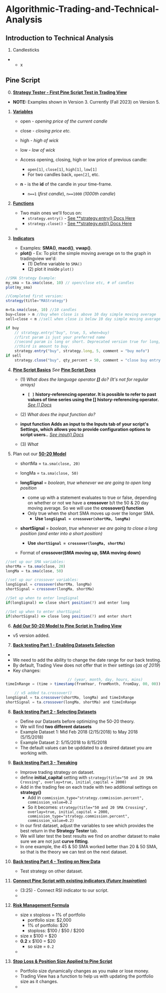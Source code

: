 # Algorithmic-Trading-and-Technical-Analysis

## Introduction to Technical Analysis

1. Candlesticks

- - x

## Pine Script

0. [**Strategy Tester - First Pine Script Test in Trading View**](https://academy.moralis.io/lessons/strategy-tester)

- **NOTE:** Examples shown in Version 3. Currently (Fall 2023) on Version 5.

1. [**Variables**](https://academy.moralis.io/lessons/variables)

   - open - _opening price of the current candle_
   - close - _closing price etc._
   - high - _high of wick_
   - low - _low of wick_

   - Access opening, closing, high or low price of previous candle:

     - `open[1]`, `close[1]`, `high[1]`, `low[1]`
     - For two candles back, `open[2]`, etc.

   - **n** - is the **id** of the candle in your time-frame.
     - `n==1` (_first candle_), `n==1000` (_1000th candle_)

2. [**Functions**](https://academy.moralis.io/lessons/functions)

   - Two main ones we'll focus on:
     - `strategy.entry()` - [See \*\*strategy.entry() Docs Here](https://www.tradingview.com/pine-script-reference/v5/#fun_strategy.entry)
     - `strategy.close()` - [See \*\*strategy.exit() Docs Here](https://www.tradingview.com/pine-script-reference/v5/#fun_strategy.exit)
   -

3. [**Indicators**](https://academy.moralis.io/lessons/indicators)
   - Examples: **SMA()**, **macd()**, **vwap()**.
   - **plot()** - Ex: To plot the simple moving average on to the graph in tradingview we'd:
     - (1) Define variable to `SMA()`
     - (2) plot it inside `plot()`

```js
//SMA Strategy Example:
my_sma = ta.sma(close, 10) // open/close etc, # of candles
plot(my_sma)

//Completed first version:
strategy(title="MAStrategy")

m=ta.sma(close, 10) //10 candles
buy=close > m //buy when close is above 10 day simple moving average
sell=close < m //sell when close is below 10 day simple moving average

if buy
    // strategy.entry("buy", true, 5, when=buy)
    //first param is just your preferred name
    //second param is long or short. Deprecated version true for long, false for short.
    //third is amount to buy.
    strategy.entry("buy", strategy.long, 5, comment = "buy mofo")
if sell
    strategy.close("buy", qty_percent = 50, comment = "close buy entry for 50% when close below 10-day SMA")

```

4. [**Pine Script Basics**](https://academy.moralis.io/lessons/reading-assignment-pinescript) _See_ [**Pine Script Docs**](https://www.tradingview.com/pine-script-reference/v5/)

   - (1) _What does the language operator **[]** do? (It's not for regular arrays)_

     - **`[ ]` history-referencing operator. It is possible to refer to past values of time series using the [] history-referencing operator.** [_See [] Docs_](https://www.tradingview.com/pine-script-reference/v5/#op_[])

   - (2) _What does the input function do?_
   - **input function Adds an input to the Inputs tab of your script's Settings, which allows you to provide configuration options to script users..** [_See input() Docs_](https://www.tradingview.com/pine-script-reference/v5/#fun_input)

   - (3) _What_

5. Plan out our [**50-20 Model**](https://academy.moralis.io/lessons/model)

   - shortMa = `ta.sma(close, 20)`
   - longMa = `ta.sma(close, 50)`

   - **longSignal** = _boolean, true whenever we are going to open long position_

     - come up with a statement evaluates to true or false, depending on whether or not we have a **crossover** b/t the 50 & 20 day moving average. So we will use the **crossover() function**
     - Only true when the short SMA moves up over the longer SMA.
       - **Use `longSignal = crossover(shortMa, longMa)`**

   - **shortSignal** = _boolean, true whenever we are going to close a long position (and enter into a short position)_

     - **Use `shortSignal = crossover(longMa, shortMa)`**

   - Format of **crossover(SMA moving up, SMA moving down)**

```js
//set up our SMA variables:
shortMa = ta.sma(close, 20)
longMa = ta.sma(close, 50)

//set up our crossover variables:
longSignal = crossover(shortMa, longMa)
shortSignal = crossover(longMa, shortMa)

//Set up when to enter longSignal
if(longSignal) => close short position(?) and enter long

//Set up when to enter shortSignal
if(shortSignal) => close long position(?) and enter short

```

6. [**Add Our 50-20 Model to Pine Script in Trading View**](https://academy.moralis.io/lessons/programming)

- v5 version added.

7. [**Back testing Part 1 - Enabling Datasets Selection**](https://academy.moralis.io/lessons/back-testing-part-1-enabling-datasets-selection)

-
- We need to add the ability to change the date range for our back testing.
- By default, Trading View does not offer that in their settings (_as of 2019_)
- Key changes:

```js
                            // (year, month, day, hours, mins)
timeInRange = (time > timestamp(fromYear, fromMonth, fromDay, 00, 00)) and (time < timestamp(toYear, toMonth, toDay, 23, 59))

    // v5 added ta.crossover()
longSignal = ta.crossover(shortMa, longMa) and timeInRange
shortSignal = ta.crossover(longMa, shortMa) and timeInRange

```

8. [**Back testing Part 2 - Selecting Datasets**](https://academy.moralis.io/lessons/back-testing-part-2-selecting-datasets)

   - Define our Datasets before optimizing the 50-20 theory.
   - We will find **two different datasets**
   - Example Dataset 1: Mid Feb 2018 (2/15/2018) to May 2018 (5/15/2018)
   - Example Dataset 2: 5/15/2018 to 8/15/2018
   - The default values can be upddated to a desired dataset you are working with.

9. [**Back testing Part 3 - Tweaking**](https://academy.moralis.io/lessons/back-testing-part-3-tweaking)

   - Improve trading strategy on dataset.
   - define **initial_capital** setting with `strategy(title="50 and 20 SMA Crossing", overlay=true, initial_capital = 2000)`
   - Add in the trading fee on each trade with two additional settings on **strategy()**
     - Add in `commission_type="strategy.commission.percent", commission_value=0.2`
     - So it becomes: `strategy(title="50 and 20 SMA Crossing", overlay=true, initial_capital = 2000, commission_type="strategy.commission.percent", commission_value=0.2)`
   - In our first dataset, adjust the variables to see which provides the best return in the **Strategy Tester** tab.
   - We will later test the best results we find on another dataset to make sure we are not just **curve fitting**.
   - In one example, the 45 & 50 SMA worked better than 20 & 50 SMA, so that is the theory we can test on the next dataset.

10. [**Back testing Part 4 - Testing on New Data**](https://academy.moralis.io/lessons/back-testing-part-4-testing-on-new-data)

    - Test strategy on other dataset.

11. [**Connect Pine Script with existing indicators (_Future Inspiration_)**](https://academy.moralis.io/lessons/future-inspiration)

    - (3:25) - Connect RSI indicator to our script.
    -

12. [**Risk Management Formula**](https://academy.moralis.io/lessons/risk-management-formula)

    - size x stoploss = 1% of portfolio
      - portfolio size: $2,000
      - 1% of portfolio: $20
      - stoploss: $100 / $50 / $200
    - size x $100 = $20
    - **0.2** x $100 = $20
      - so size = `0.2`
    -

13. [**Stop Loss & Position Size Applied to Pine Script**](https://academy.moralis.io/lessons/stop-loss-position-size)
    - Portfolio size dynamically changes as you make or lose money.
    - Trading View has a function to help us with updating the portfolio size as it changes.
    -
